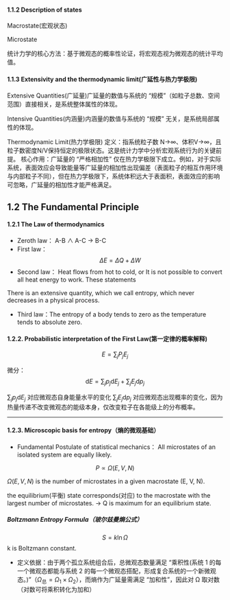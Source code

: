 

#### 1.1.2 Description of states

Macrostate(宏观状态)

Microstate

统计力学的核心方法：基于微观态的概率性论证，将宏观态视为微观态的统计平均值。

#### 1.1.3 Extensivity and the thermodynamic limit(广延性与热力学极限)

Extensive Quantities(广延量)广延量的数值与系统的 “规模”（如粒子总数、空间范围）直接相关，是系统整体属性的体现。

Intensive Quantities(内涵量)内涵量的数值与系统的 “规模” 无关，是系统局部属性的体现。

Thermodynamic Limit(热力学极限) 定义：指系统粒子数
N→∞、体积V→∞，且粒子数密度N/V保持恒定的极限状态。这是统计力学中分析宏观系统行为的关键前提。
核心作用：广延量的 “严格相加性” 仅在热力学极限下成立。例如，对于实际系统，表面效应会导致能量等广延量的相加性出现偏差（表面粒子的相互作用环境与内部粒子不同），但在热力学极限下，系统体积远大于表面积，表面效应的影响可忽略，广延量的相加性才能严格满足。

## 1.2 The Fundamental Principle

#### 1.2.1 The  Law of thermodynamics

- Zeroth law：
A-B $\land$ A-C $\rightarrow$ B-C
- First law：
$$\Delta E = \Delta Q + \Delta W$$
- Second law：
Heat flows from hot to cold, or It is not possible to convert all heat energy to work. These statements

There is an extensive quantity,
which we call entropy, which never decreases in a physical process. 

- Third law：The entropy of a body tends to zero as the temperature tends
to absolute zero.

#### 1.2.2. Probabilistic interpretation of the First Law(第一定律的概率解释)
$$ E = \sum_{j} P_{j} E_{j} $$

微分：
$$ \text{d}E = \sum_{j} p_j \text{d}E_j + \sum_{j} E_j \text{d}p_j $$

$\sum_{j} p_j \text{d}E_j$ 对应微观态自身能量水平的变化
$\sum_{j} E_j \text{d}p_j$ 对应微观态出现概率的变化，因为热量传递不改变微观态的能级本身，仅改变粒子在各能级上的分布概率。

---
#### 1.2.3. Microscopic basis for entropy（熵的微观基础）
- Fundamental Postulate of
statistical mechanics：
All microstates of an
isolated system are equally likely.

$$ P \propto \Omega(E,V,N) $$

$\Omega(E,V,N)$ is the number of microstates in a given macrostate (E, V, N). 

the equilibrium(平衡) state corresponds(对应) to the macrostate with the largest number of microstates. $\rightarrow$ Q is maximum for an equilibrium state.

##### Boltzmann Entropy Formula（玻尔兹曼熵公式）
$$ S = k \ln \Omega $$
k is Boltzmann constant.

- 定义依据：由于两个孤立系统组合后，总微观态数量满足 “乘积性(系统 1 的每一个微观态都能与系统 2 的每一个微观态搭配，形成复合系统的一个新微观态。)”（$\Omega_{\text{总}} = \Omega_1 \times \Omega_2$），而熵作为广延量需满足 “加和性”，因此对
Ω
取对数（对数可将乘积转化为加和）
